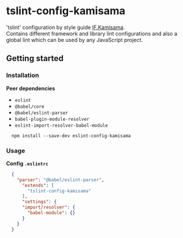 # tslint-config-kamisama

'tslint' configuration by style guide [IF.Kamisama](https://github.com/furdzik/IF.Kamisama).  
Contains different framework and library lint configurations and also a global lint which can be used by any JavaScript project.

## Getting started

### Installation

**Peer dependencies**
- `eslint`
- `@babel/core`
- `@babel/eslint-parser`
- `babel-plugin-module-resolver`
- `eslint-import-resolver-babel-module`

```
  npm install --save-dev eslint-config-kamisama
```

### Usage

**Config `.eslintrc`**

```json
  {
    "parser": "@babel/eslint-parser",
      "extends": [
        "tslint-config-kamisama"
      ],
      "settings": {
      "import/resolver": {
        "babel-module": {}
      }
    }
  }
```
